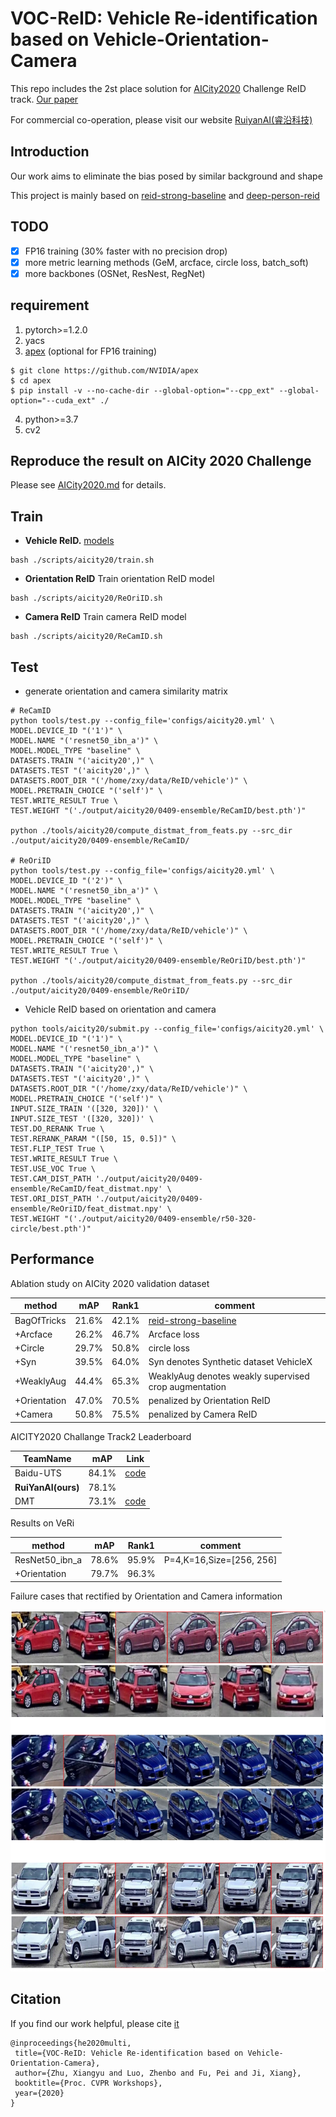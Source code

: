 # VOC-ReID: Vehicle Re-identification based on Vehicle-Orientation-Camera

This repo includes the 2st place solution for [AICity2020](https://www.aicitychallenge.org/) Challenge ReID track. 
[Our paper](http://arxiv.org/abs/2004.09164)

For commercial co-operation, please visit our website [RuiyanAI(睿沿科技)](http://www.ruiyanai.com/)

## Introduction
Our work aims to eliminate the bias posed by similar background and shape

This project is mainly based on [reid-strong-baseline](https://github.com/michuanhaohao/reid-strong-baseline) 
and [deep-person-reid](https://github.com/KaiyangZhou/deep-person-reid)


## TODO
- [x] FP16 training (30% faster with no precision drop)
- [x] more metric learning methods (GeM, arcface, circle loss, batch_soft)
- [x] more backbones (OSNet, ResNest, RegNet)

## requirement
1. pytorch>=1.2.0
2. yacs
3. [apex](https://github.com/NVIDIA/apex) (optional for FP16 training)
````
$ git clone https://github.com/NVIDIA/apex
$ cd apex
$ pip install -v --no-cache-dir --global-option="--cpp_ext" --global-option="--cuda_ext" ./
````
4. python>=3.7
5. cv2


## Reproduce the result on AICity 2020 Challenge
Please see [AICity2020.md](AICity2020.md) for details.


## Train
- **Vehicle ReID.**
[models](https://drive.google.com/open?id=1W8nw3GEYyxZiuDSk_wdXTErHFxtfKfKI)
```
bash ./scripts/aicity20/train.sh
```
- **Orientation ReID** Train orientation ReID model
```
bash ./scripts/aicity20/ReOriID.sh
```
- **Camera ReID** Train camera ReID model
```
bash ./scripts/aicity20/ReCamID.sh
```

## Test
- generate orientation and camera similarity matrix
```
# ReCamID
python tools/test.py --config_file='configs/aicity20.yml' \
MODEL.DEVICE_ID "('1')" \
MODEL.NAME "('resnet50_ibn_a')" \
MODEL.MODEL_TYPE "baseline" \
DATASETS.TRAIN "('aicity20',)" \
DATASETS.TEST "('aicity20',)" \
DATASETS.ROOT_DIR "('/home/zxy/data/ReID/vehicle')" \
MODEL.PRETRAIN_CHOICE "('self')" \
TEST.WRITE_RESULT True \
TEST.WEIGHT "('./output/aicity20/0409-ensemble/ReCamID/best.pth')"

python ./tools/aicity20/compute_distmat_from_feats.py --src_dir ./output/aicity20/0409-ensemble/ReCamID/

# ReOriID
python tools/test.py --config_file='configs/aicity20.yml' \
MODEL.DEVICE_ID "('2')" \
MODEL.NAME "('resnet50_ibn_a')" \
MODEL.MODEL_TYPE "baseline" \
DATASETS.TRAIN "('aicity20',)" \
DATASETS.TEST "('aicity20',)" \
DATASETS.ROOT_DIR "('/home/zxy/data/ReID/vehicle')" \
MODEL.PRETRAIN_CHOICE "('self')" \
TEST.WRITE_RESULT True \
TEST.WEIGHT "('./output/aicity20/0409-ensemble/ReOriID/best.pth')"

python ./tools/aicity20/compute_distmat_from_feats.py --src_dir ./output/aicity20/0409-ensemble/ReOriID/
```
- Vehicle ReID based on orientation and camera 
```
python tools/aicity20/submit.py --config_file='configs/aicity20.yml' \
MODEL.DEVICE_ID "('1')" \
MODEL.NAME "('resnet50_ibn_a')" \
MODEL.MODEL_TYPE "baseline" \
DATASETS.TRAIN "('aicity20',)" \
DATASETS.TEST "('aicity20',)" \
DATASETS.ROOT_DIR "('/home/zxy/data/ReID/vehicle')" \
MODEL.PRETRAIN_CHOICE "('self')" \
INPUT.SIZE_TRAIN '([320, 320])' \
INPUT.SIZE_TEST '([320, 320])' \
TEST.DO_RERANK True \
TEST.RERANK_PARAM "([50, 15, 0.5])" \
TEST.FLIP_TEST True \
TEST.WRITE_RESULT True \
TEST.USE_VOC True \
TEST.CAM_DIST_PATH './output/aicity20/0409-ensemble/ReCamID/feat_distmat.npy' \
TEST.ORI_DIST_PATH './output/aicity20/0409-ensemble/ReOriID/feat_distmat.npy' \
TEST.WEIGHT "('./output/aicity20/0409-ensemble/r50-320-circle/best.pth')"
```

## Performance
Ablation study on AICity 2020 validation dataset

|method|mAP|Rank1|comment|
|------|---|-----|-------|
|BagOfTricks|21.6%|42.1%|[reid-strong-baseline](https://github.com/michuanhaohao/reid-strong-baseline)|
|+Arcface|26.2%|46.7%|Arcface loss|
|+Circle|29.7%|50.8%|circle loss|
|+Syn|39.5%|64.0%|Syn denotes Synthetic dataset VehicleX|
|+WeaklyAug|44.4%|65.3%|WeaklyAug denotes weakly supervised crop augmentation|
|+Orientation|47.0%|70.5%|penalized by Orientation ReID|
|+Camera|50.8%|75.5%|penalized by Camera ReID|

 AICITY2020 Challange Track2 Leaderboard
 
 |TeamName|mAP|Link|
 |--------|----|-------|
 |Baidu-UTS|84.1%|[code](https://github.com/layumi/AICIty-reID-2020)|
 |**RuiYanAI(ours)**|78.1%|
 |DMT|73.1%|[code](https://github.com/heshuting555/AICITY2020_DMT_VehicleReID)|
 
 
 
 Results on VeRi
 
 |method|mAP|Rank1|comment|
 |------|----|----|-----|
 |ResNet50_ibn_a|78.6%|95.9%|P=4,K=16,Size=[256, 256]|
 |+Orientation|79.7%|96.3%| |
 
Failure cases that rectified by Orientation and Camera information

![ ](cache/VOC-Rectified.png)

## Citation
If you find our work helpful, please cite [it](http://arxiv.org/abs/2004.09164)
```
@inproceedings{he2020multi,
 title={VOC-ReID: Vehicle Re-identification based on Vehicle-Orientation-Camera},
 author={Zhu, Xiangyu and Luo, Zhenbo and Fu, Pei and Ji, Xiang},
 booktitle={Proc. CVPR Workshops},
 year={2020}
}
```
